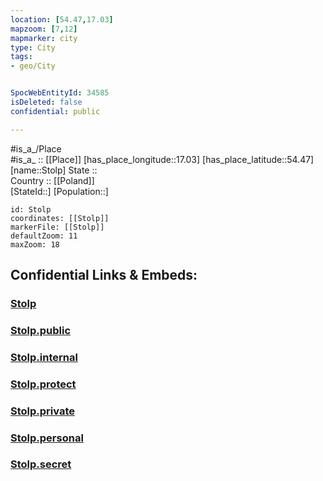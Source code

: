 ```yaml
---
location: [54.47,17.03] 
mapzoom: [7,12] 
mapmarker: city 
type: City
tags:
- geo/City


SpocWebEntityId: 34585
isDeleted: false
confidential: public

---
```

#is_a_/Place  
#is_a_ :: [[Place]] 
[has_place_longitude::17.03] 
[has_place_latitude::54.47] 
[name::Stolp] 
State ::  
Country :: [[Poland]]  
[StateId::] 
[Population::] 



```leaflet
id: Stolp
coordinates: [[Stolp]] 
markerFile: [[Stolp]] 
defaultZoom: 11 
maxZoom: 18
```


## Confidential Links & Embeds: 

### [Stolp](/_Standards/Earth/Continent/Europe/Europe~East/Poland/Provinces~Poland/Pomeranian/City/Stolp.md) 

### [Stolp.public](/_public/Earth/Continent/Europe/Europe~East/Poland/Provinces~Poland/Pomeranian/City/Stolp.public.md) 

### [Stolp.internal](/_internal/Earth/Continent/Europe/Europe~East/Poland/Provinces~Poland/Pomeranian/City/Stolp.internal.md) 

### [Stolp.protect](/_protect/Earth/Continent/Europe/Europe~East/Poland/Provinces~Poland/Pomeranian/City/Stolp.protect.md) 

### [Stolp.private](/_private/Earth/Continent/Europe/Europe~East/Poland/Provinces~Poland/Pomeranian/City/Stolp.private.md) 

### [Stolp.personal](/_personal/Earth/Continent/Europe/Europe~East/Poland/Provinces~Poland/Pomeranian/City/Stolp.personal.md) 

### [Stolp.secret](/_secret/Earth/Continent/Europe/Europe~East/Poland/Provinces~Poland/Pomeranian/City/Stolp.secret.md)

